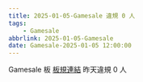 ```yaml
---
title: 2025-01-05-Gamesale 違規 0 人
tags:
    - Gamesale
abbrlink: 2025-01-05-Gamesale
date: Gamesale-2025-01-05 12:00:00
---
```

Gamesale 板 [板規連結](https://www.ptt.cc/bbs/Gossiping/M.1637425085.A.07D.html)
昨天違規 0 人
